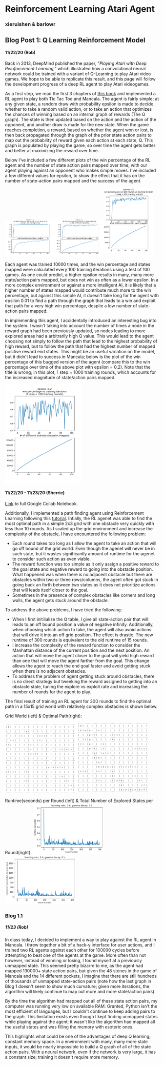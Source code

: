 # Reinforcement Learning Atari Agent
### xieruishen & barlowr





## Blog Post 1: Q Learning Reinforcement Model

#### 11/22/20 (Rob)

Back in 2013, DeepMind published the paper, *"Playing Atari with Deep Reinforcement Learning,"* which illustrated how a convolutional neural network could be trained with a variant of Q-Learning to play Atari video games. We hope to be able to replicate this result, and this page will follow the development progress of a deep RL agent to play Atari videogames. 

As a first step, we read the first 3 chapters of [this book](http://incompleteideas.net/book/RLbook2020.pdf) and implemented a RL agent to  play both Tic Tac Toe and Mancala. The agent is fairly simple; at any given state, a random draw with probability epsilon is made to decide whether to take a random valid action, or to take an action that optimizes the chances of winning based on an internal graph of rewards (The Q graph). The state is then updated based on the action and the action of the opponent, and another draw is made for the new state. When the game reaches completion, a reward, based on whether the agent won or lost, is then back propagated through the graph of the prior state action pairs to map out the probability of reward given each action at each state, Q. This graph is populated by playing the game, so over time the agent gets better and better at maximizing the reward over time. 

Below I've included a few different plots of the win percentage of the RL agent and the number of state action pairs mapped over time, with our agent playing against an opponent who makes simple moves. I've included a few different values for epsilon, to show the effect that it has on the number of state-action pairs mapped and the success of the agent.

<img src = "images/mancala_epsilon_01_fixed.png" width = 32%><img src = "images/mancala_epsilon_1_fixed.png" width = 32%><img src = "images/mancala_epsilon_2_fixed.png" width = 32%>



Each agent was trained 10000 times, and the win percentage and states mapped were calculated every 100 training iterations using a test of 100 games. As one could predict, a higher epsilon results in many, many more state/action pairs mapped, but does not win as often as a lower epsilon. In a more complex environment or against a more intelligent AI, it is likely that a higher number of states mapped would contribute much more to the win percentage, but against this simple AI, it doesn't take long for the agent with epsilon 0.01 to find a path through the graph that leads to a win and exploit that path for a very high win percentage, despite a low number of state-action pairs mapped. 

In implementing this agent, I accidentally introduced an interesting bug into the system. I wasn't taking into account the number of times a node in the reward graph had been previously updated, so nodes leading to more explored areas had a arbitrarily high Q value. This would lead to the agent choosing not simply to follow the path that lead to the highest probability of high reward, but to follow the path that had the highest number of mapped positive reward end states.  This might be an useful variation on the model, but it didn't lead to success in Mancala; below is the plot of the win percentage of this bugged version of the agent (compare this to the win percentage over time of the above plot with epsilon = 0.2). Note that the title is wrong; in this plot, 1 step = 1000 training rounds, which accounts for the increased magnitude of state/action pairs mapped.

<img src= "images/mancala_epsilon_2.png" width = 50%>


#### 11/22/20 - 11/23/20 (Sherrie)
[Link](https://colab.research.google.com/drive/1yQbzTMDOjbsEC-VppzQcCXTNocpRDZl7)  to full Google Collab Notebook.

Additionally, I implemented a path finding agent using Reinforcement Learning following this [tutorial](https://towardsdatascience.com/implement-grid-world-with-q-learning-51151747b455). Intially, the RL agenet was able to find the most optimal path in a simple 2x3 grid with one obstacle very quickly with less than 10 rounds. As I scaled up the grid environment and increase the complexity of the obstacle, I have encountered the following problem:
* Each round takes too long as I allow the agent to take an action that will go off bound of the grid world. Even though the agenet will never be in such state, but it wastes significantly amount of runtime for the agenet to consider such action as even viable.
* The reward function was too simple as it only assign a positive reward to the goal state and negative reward to going into the obstacle position. What happened was when there is no adjacent obstacle but there are obstacles within two or three rows/columns, the agent often got stuck in going back an forth between two states as it does not prioritize actions that will leads itself closer to the goal.
* Sometimes in the presence of complex obstacles like corners and long walls, the agent gets stuck around the obstacle.

To address the above problems, I have tried the following:
* When I first initilialize the Q table, I give all state-action pair that will leads to an off bound position a value of negative infinity. Additionally, when choosing which action to take, the agent will also avoid actions that will drive it into an off grid position. The effect is drastic. The new runtime of 300 rounds is equivalent to the old runtime of 15 rounds.
* I increase the complexity of the reward function to consider the Manhattan distance of the current position and the next position. An action that will move the agent closer to the goal will yield high reward than one that will move the agent farther from the goal. This change allows the agent to reach the end goal faster and avoid getting stuck when there is no adjacent obstacles.
* To address the problem of agent getting stuck around obstacles, there is no direct strategy but tweeking the reward assigned to getting into an obstacle state, tuning the explore vs exploit rate and increasing the number of rounds for the agent to play.

The final result of training an RL agent for 300 rounds to find the optimal path in a 15x15 grid world with relatively complex obstacles is shown below.

Grid World (left) & Optimal Path(right):

<img src= "images/path_finding_environment.png" width = 46%> <img src= "images/path_finding_route.png" width = 46%>

Runtime(seconds) per Round (left) & Total Number of Explored States per Round(right):
<img src= "images/path_finding_runtime.png" width = 46%> <img src= "images/path_finding_states_num.png" width = 46%>

### Blog 1.1

##### 11/23 (Rob)

In class today, I decided to implement a way to play against the RL agent in Mancala. I threw together a bit of a hack-y interface for user actions, and I trained two RL agents against each other for 100000 cycles before attempting to beat one of the agents at the game. More often than not however, instead of winning or losing, I found myself at a previously unmapped state. This seemed pretty bizarre to me, as the agent had mapped 130000+ state action pairs, but given the 48 stones in the game of Mancala and the 14 different pockets, I imagine that there are still hundreds of thousands of unmapped state-action pairs (note how the last graph in Blog 1 doesn't seem to show much curvature; given more iterations, the algorithm will likely continue to map out more and more state/action pairs). 

By the time the algorithm had mapped out all of these state action pairs, my computer was running very low on available RAM. Granted, Python isn't the most efficient of languages, but I couldn't continue to keep adding pairs to the graph. This limitation exists even though I kept finding unmapped states while playing against the agent; it wasn't like the algorithm had mapped all the useful states and was filling the memory with esoteric ones. 

This highlights what could be one of the advantages of deep Q learning; constant memory space. In a environment with many, many more state inputs, it would be nearly impossible to build a Q graph of all of the state action pairs. With a neural network, even if the network is very large, it has a constant size; training it doesn't require more memory. 
